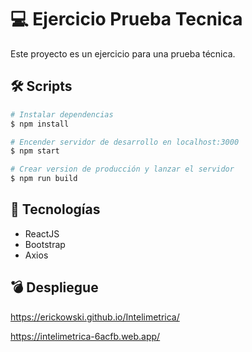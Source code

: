 # 💻 Ejercicio Prueba Tecnica

Este proyecto es un ejercicio para una prueba técnica.

## 🛠 Scripts

```bash
# Instalar dependencias
$ npm install

# Encender servidor de desarrollo en localhost:3000
$ npm start

# Crear version de producción y lanzar el servidor
$ npm run build

```

## 💎 Tecnologías

- ReactJS
- Bootstrap
- Axios

## 💣 Despliegue
https://erickowski.github.io/Intelimetrica/

https://intelimetrica-6acfb.web.app/
